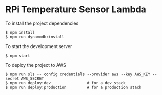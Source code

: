 # RPi Temperature Sensor Lambda

To install the project dependencies

```shell
$ npm install
$ npm run dynamodb:install
```

To start the development server

```shell
$ npm start
```

To deploy the project to AWS

```shell
$ npm run sls -- config credentials --provider aws --key AWS_KEY --secret AWS_SECRET
$ npm run deploy:dev                # for a dev stack
$ npm run deploy:production         # for a production stack
```
